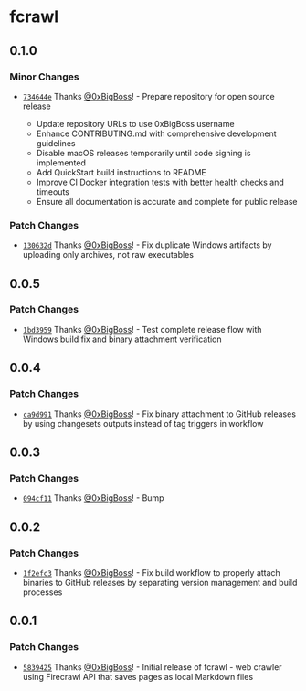 # fcrawl

## 0.1.0

### Minor Changes

- [`734644e`](https://github.com/0xBigBoss/firecrawl-cli/commit/734644e836571413c09a7d8b6c08303baf6f08a5) Thanks [@0xBigBoss](https://github.com/0xBigBoss)! - Prepare repository for open source release

  - Update repository URLs to use 0xBigBoss username
  - Enhance CONTRIBUTING.md with comprehensive development guidelines
  - Disable macOS releases temporarily until code signing is implemented
  - Add QuickStart build instructions to README
  - Improve CI Docker integration tests with better health checks and timeouts
  - Ensure all documentation is accurate and complete for public release

### Patch Changes

- [`130632d`](https://github.com/0xBigBoss/firecrawl-cli/commit/130632da650e696aa8bd159e8ad04491b794caad) Thanks [@0xBigBoss](https://github.com/0xBigBoss)! - Fix duplicate Windows artifacts by uploading only archives, not raw executables

## 0.0.5

### Patch Changes

- [`1bd3959`](https://github.com/0xBigBoss/firecrawl-cli/commit/1bd395994452f9e4434129369503c03f514f5d5a) Thanks [@0xBigBoss](https://github.com/0xBigBoss)! - Test complete release flow with Windows build fix and binary attachment verification

## 0.0.4

### Patch Changes

- [`ca9d991`](https://github.com/0xBigBoss/firecrawl-cli/commit/ca9d99176786ec6e31a8919a99a429559e033a13) Thanks [@0xBigBoss](https://github.com/0xBigBoss)! - Fix binary attachment to GitHub releases by using changesets outputs instead of tag triggers in workflow

## 0.0.3

### Patch Changes

- [`094cf11`](https://github.com/0xBigBoss/firecrawl-cli/commit/094cf11f77e6ac03bd2851a5510a3608142ecd0e) Thanks [@0xBigBoss](https://github.com/0xBigBoss)! - Bump

## 0.0.2

### Patch Changes

- [`1f2efc3`](https://github.com/0xBigBoss/firecrawl-cli/commit/1f2efc3c89937565147d2dbf3113f6d2b7e9ebf8) Thanks [@0xBigBoss](https://github.com/0xBigBoss)! - Fix build workflow to properly attach binaries to GitHub releases by separating version management and build processes

## 0.0.1

### Patch Changes

- [`5839425`](https://github.com/0xBigBoss/firecrawl-cli/commit/5839425e0e5f44c879fa9fb144d50cf2020ea017) Thanks [@0xBigBoss](https://github.com/0xBigBoss)! - Initial release of fcrawl - web crawler using Firecrawl API that saves pages as local Markdown files
